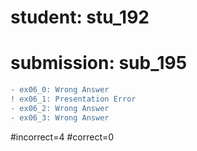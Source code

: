 # student: stu_192
# submission: sub_195

```diff
- ex06_0: Wrong Answer
! ex06_1: Presentation Error
- ex06_2: Wrong Answer
- ex06_3: Wrong Answer
```
#incorrect=4
#correct=0
